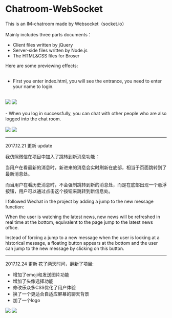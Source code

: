 # Chatroom-WebSocket
This is an IM-chatroom made by Websocket（socket.io）

Mainly includes three parts documents：
- Client files written by jQuery
- Server-side files written by Node.js
- The HTML&CSS files for Broser

Here are some previewing effects:
<br/>
<br/>
-  First you enter index.html, you will see the entrance, you need to enter your name to login.
<br/>
<img src="https://github.com/KMKNKK/Chatroom-WebScoket/blob/master/img_read/chat1.png">
<img src="https://github.com/KMKNKK/Chatroom-WebScoket/blob/master/img_read/chat2.png">
<br/>
<br/>
-  When you log in successfully, you can chat with other people who are also logged into the chat room.
<br/>
<br/>
<img src="https://github.com/KMKNKK/Chatroom-WebScoket/blob/master/img_read/chat3.png">
<img src="https://github.com/KMKNKK/Chatroom-WebScoket/blob/master/img_read/chat4.png">

----------------------------
2017.12.21 更新 update

我仿照微信在项目中加入了跳转到新消息功能：

当用户在看最新的消息时，新进来的消息会实时刷新在底部，相当于页面跳转到了最新消息处。

而当用户在看历史消息时，不会强制跳转到新的消息处，而是在底部出现一个悬浮按钮，用户可以通过点击这个按钮来跳转到新信息处。

I followed Wechat in the project by adding a jump to the new message function:

When the user is watching the latest news, new news will be refreshed in real time at the bottom, equivalent to the page jump to the latest news office.

Instead of forcing a jump to a new message when the user is looking at a historical message, a floating button appears at the bottom and the user can jump to the new message by clicking on this button.

----------------------------
2017.12.24 更新
花了两天时间，翻新了项目:
- 增加了emoji和发送图片功能
- 增加了头像选择功能
- 修改乐众多CSS优化了用户体验
- 换了一个更适合自适应屏幕的聊天背景
- 加了一个logo

<img src="https://github.com/KMKNKK/Chatroom-WebScoket/blob/master/img_read/6.gif">
<img src="https://github.com/KMKNKK/Chatroom-WebScoket/blob/master/img_read/5.gif">
